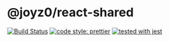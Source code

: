 # @joyz0/react-shared

[![Build Status](https://travis-ci.org/justable/template-lib-js.svg?branch=master)](https://travis-ci.org/justable/template-lib-js)
[![code style: prettier](https://img.shields.io/badge/code_style-prettier-ff69b4.svg?style=flat-square)](https://github.com/prettier/prettier)
[![tested with jest](https://img.shields.io/badge/tested_with-jest-99424f.svg)](https://github.com/facebook/jest)

<!-- [![jest](https://jestjs.io/img/jest-badge.svg)](https://github.com/facebook/jest) -->

[1]: chrome://inspect/#devices
[2]: https://shields.io/category/build
